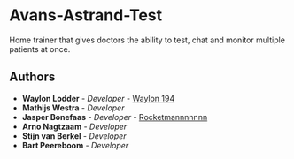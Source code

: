 # Avans-Astrand-Test

Home trainer that gives doctors the ability to test, chat and monitor multiple patients at once.

## Authors

* **Waylon Lodder** - *Developer* - [Waylon 194](https://github.com/Waylon194)
* **Mathijs Westra** - *Developer*
* **Jasper Bonefaas** - *Developer* - [Rocketmannnnnnn](https://github.com/Rocketmannnnnnn)
* **Arno Nagtzaam** - *Developer*
* **Stijn van Berkel** - *Developer*
* **Bart Peereboom** - *Developer*
